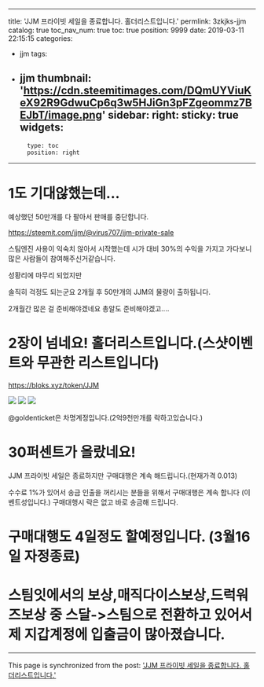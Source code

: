 
---
title: 'JJM 프라이빗 세일을 종료합니다. 홀더리스트입니다.'
permlink: 3zkjks-jjm
catalog: true
toc_nav_num: true
toc: true
position: 9999
date: 2019-03-11 22:15:15
categories:
- jjm
tags:
- jjm
thumbnail: 'https://cdn.steemitimages.com/DQmUYViuKeX92R9GdwuCp6q3w5HJiGn3pFZgeommz7BEJbT/image.png'
sidebar:
    right:
        sticky: true
widgets:
    -
        type: toc
        position: right
---


# 1도 기대않했는데...

예상했던 50만개를 다 팔아서 판매를 중단합니다.

https://steemit.com/jjm/@virus707/jjm-private-sale

스팀엔진 사용이 익숙치 않아서 시작했는데 시가 대비 30%의 수익을 가지고 가다보니 많은 사람들이 참여해주신거같습니다.

성황리에 마무리 되었지만

솔직히 걱정도 되는군요 2개월 후 50만개의 JJM의 물량이 출하됩니다.

2개월간 많은 걸 준비해야겠네요 총알도 준비해야겠고....

# 2장이 넘네요! 홀더리스트입니다.(스샷이벤트와 무관한 리스트입니다)


https://bloks.xyz/token/JJM


![](https://cdn.steemitimages.com/DQmUYViuKeX92R9GdwuCp6q3w5HJiGn3pFZgeommz7BEJbT/image.png)
![](https://cdn.steemitimages.com/DQmTUmBaM5UCyh19ogaBXUndEKUjARrJm4yHdDnSWUAtUag/image.png)
![](https://cdn.steemitimages.com/DQmSdq8o5QRNH6VsYpHS9DxufuqEr9CkQTNLRhj575B18Cf/image.png)


@goldenticket은 차명계정입니다.(2억9천만개를 락하고있습니다.)

# 30퍼센트가 올랐네요!  

JJM 프라이빗 세일은 종료하지만 구매대행은 계속 해드립니다.(현재가격 0.013)

수수료 1%가 있어서 송금 인출을 꺼리시는 분들을 위해서 구매대행은 계속 합니다
(이벤트성입니다.)
구매대행시 락은 없고 바로 송금해 드립니다.

# 구매대행도 4일정도 할예정입니다. (3월16일 자정종료)

# 스팀잇에서의 보상,매직다이스보상,드럭워즈보상 중  스달->스팀으로 전환하고 있어서 제 지갑계정에 입출금이 많아졌습니다.

- - -

This page is synchronized from the post: ['JJM 프라이빗 세일을 종료합니다. 홀더리스트입니다.'](https://steemit.com/@virus707/3zkjks-jjm)
